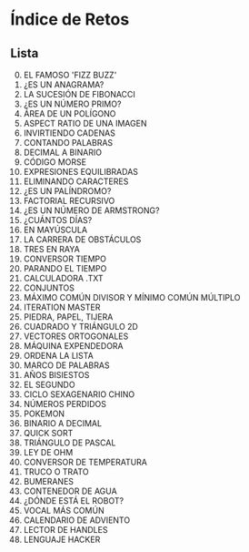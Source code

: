 # Índice de Retos

## Lista

0) EL FAMOSO 'FIZZ BUZZ'
1) ¿ES UN ANAGRAMA?
2) LA SUCESIÓN DE FIBONACCI
3) ¿ES UN NÚMERO PRIMO?
4) ÁREA DE UN POLÍGONO
5) ASPECT RATIO DE UNA IMAGEN
6) INVIRTIENDO CADENAS
7) CONTANDO PALABRAS
8) DECIMAL A BINARIO
9) CÓDIGO MORSE
10) EXPRESIONES EQUILIBRADAS
11) ELIMINANDO CARACTERES
12) ¿ES UN PALÍNDROMO?
13) FACTORIAL RECURSIVO
14) ¿ES UN NÚMERO DE ARMSTRONG?
15) ¿CUÁNTOS DÍAS?
16) EN MAYÚSCULA
17) LA CARRERA DE OBSTÁCULOS
18) TRES EN RAYA
19) CONVERSOR TIEMPO
20) PARANDO EL TIEMPO
21) CALCULADORA .TXT
22) CONJUNTOS
23) MÁXIMO COMÚN DIVISOR Y MÍNIMO COMÚN MÚLTIPLO
24) ITERATION MASTER
25) PIEDRA, PAPEL, TIJERA
26) CUADRADO Y TRIÁNGULO 2D
27) VECTORES ORTOGONALES
28) MÁQUINA EXPENDEDORA
29) ORDENA LA LISTA
30) MARCO DE PALABRAS
31) AÑOS BISIESTOS
32) EL SEGUNDO
33) CICLO SEXAGENARIO CHINO
34) NÚMEROS PERDIDOS
35) POKEMON
36) BINARIO A DECIMAL
37) QUICK SORT
38) TRIÁNGULO DE PASCAL
39) LEY DE OHM
40) CONVERSOR DE TEMPERATURA
41) TRUCO O TRATO
42) BUMERANES
43) CONTENEDOR DE AGUA
44) ¿DÓNDE ESTÁ EL ROBOT?
45) VOCAL MÁS COMÚN
46) CALENDARIO DE ADVIENTO
47) LECTOR DE HANDLES
48) LENGUAJE HACKER
